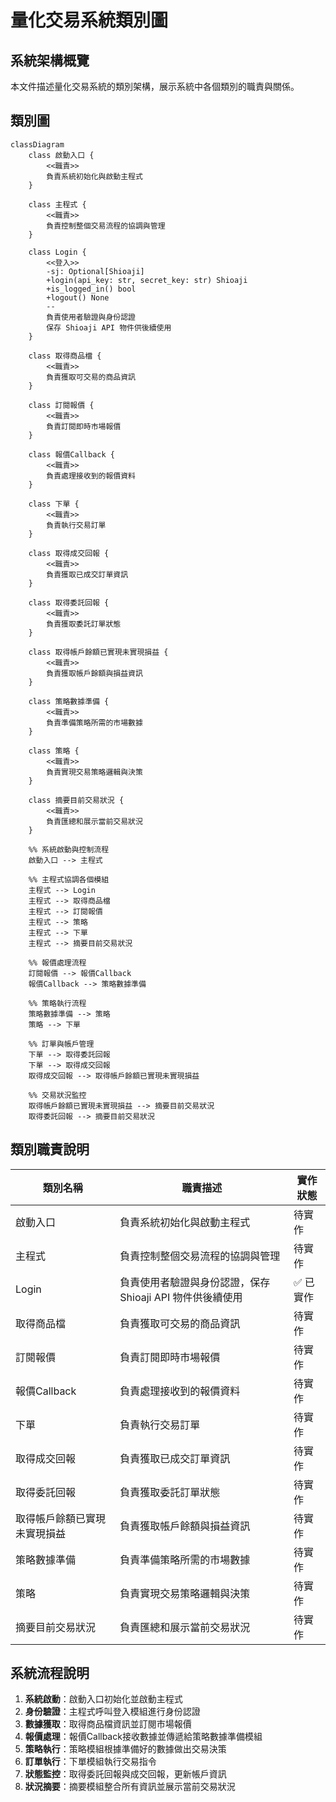 # 量化交易系統類別圖

## 系統架構概覽

本文件描述量化交易系統的類別架構，展示系統中各個類別的職責與關係。

## 類別圖

```mermaid
classDiagram
    class 啟動入口 {
        <<職責>>
        負責系統初始化與啟動主程式
    }
    
    class 主程式 {
        <<職責>>
        負責控制整個交易流程的協調與管理
    }
    
    class Login {
        <<登入>>
        -sj: Optional[Shioaji]
        +login(api_key: str, secret_key: str) Shioaji
        +is_logged_in() bool
        +logout() None
        --
        負責使用者驗證與身份認證
        保存 Shioaji API 物件供後續使用
    }
    
    class 取得商品檔 {
        <<職責>>
        負責獲取可交易的商品資訊
    }
    
    class 訂閱報價 {
        <<職責>>
        負責訂閱即時市場報價
    }
    
    class 報價Callback {
        <<職責>>
        負責處理接收到的報價資料
    }
    
    class 下單 {
        <<職責>>
        負責執行交易訂單
    }
    
    class 取得成交回報 {
        <<職責>>
        負責獲取已成交訂單資訊
    }
    
    class 取得委託回報 {
        <<職責>>
        負責獲取委託訂單狀態
    }
    
    class 取得帳戶餘額已實現未實現損益 {
        <<職責>>
        負責獲取帳戶餘額與損益資訊
    }
    
    class 策略數據準備 {
        <<職責>>
        負責準備策略所需的市場數據
    }
    
    class 策略 {
        <<職責>>
        負責實現交易策略邏輯與決策
    }
    
    class 摘要目前交易狀況 {
        <<職責>>
        負責匯總和展示當前交易狀況
    }
    
    %% 系統啟動與控制流程
    啟動入口 --> 主程式
    
    %% 主程式協調各個模組
    主程式 --> Login
    主程式 --> 取得商品檔
    主程式 --> 訂閱報價
    主程式 --> 策略
    主程式 --> 下單
    主程式 --> 摘要目前交易狀況
    
    %% 報價處理流程
    訂閱報價 --> 報價Callback
    報價Callback --> 策略數據準備
    
    %% 策略執行流程
    策略數據準備 --> 策略
    策略 --> 下單
    
    %% 訂單與帳戶管理
    下單 --> 取得委託回報
    下單 --> 取得成交回報
    取得成交回報 --> 取得帳戶餘額已實現未實現損益
    
    %% 交易狀況監控
    取得帳戶餘額已實現未實現損益 --> 摘要目前交易狀況
    取得委託回報 --> 摘要目前交易狀況
```

## 類別職責說明

| 類別名稱 | 職責描述 | 實作狀態 |
|---------|---------|----------|
| 啟動入口 | 負責系統初始化與啟動主程式 | 待實作 |
| 主程式 | 負責控制整個交易流程的協調與管理 | 待實作 |
| Login | 負責使用者驗證與身份認證，保存 Shioaji API 物件供後續使用 | ✅ 已實作 |
| 取得商品檔 | 負責獲取可交易的商品資訊 | 待實作 |
| 訂閱報價 | 負責訂閱即時市場報價 | 待實作 |
| 報價Callback | 負責處理接收到的報價資料 | 待實作 |
| 下單 | 負責執行交易訂單 | 待實作 |
| 取得成交回報 | 負責獲取已成交訂單資訊 | 待實作 |
| 取得委託回報 | 負責獲取委託訂單狀態 | 待實作 |
| 取得帳戶餘額已實現未實現損益 | 負責獲取帳戶餘額與損益資訊 | 待實作 |
| 策略數據準備 | 負責準備策略所需的市場數據 | 待實作 |
| 策略 | 負責實現交易策略邏輯與決策 | 待實作 |
| 摘要目前交易狀況 | 負責匯總和展示當前交易狀況 | 待實作 |

## 系統流程說明

1. **系統啟動**：啟動入口初始化並啟動主程式
2. **身份驗證**：主程式呼叫登入模組進行身份認證
3. **數據獲取**：取得商品檔資訊並訂閱市場報價
4. **報價處理**：報價Callback接收數據並傳遞給策略數據準備模組
5. **策略執行**：策略模組根據準備好的數據做出交易決策
6. **訂單執行**：下單模組執行交易指令
7. **狀態監控**：取得委託回報與成交回報，更新帳戶資訊
8. **狀況摘要**：摘要模組整合所有資訊並展示當前交易狀況
